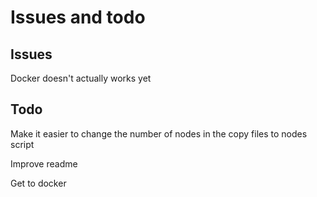 # Issues and todo

## Issues 

Docker doesn't actually works yet

## Todo

Make it easier to change the number of nodes in the copy files to nodes script

Improve readme

Get to docker